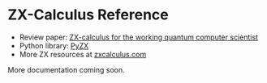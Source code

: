 # ZX-Calculus Reference

* Review paper: [ZX-calculus for the working quantum computer scientist](https://arxiv.org/abs/2012.13966)
* Python library: [PyZX](https://github.com/Quantomatic/pyzx#readme)
* More ZX resources at [zxcalculus.com](https://zxcalculus.com)

More documentation coming soon.
